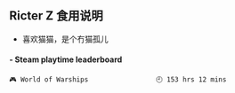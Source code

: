 ## Ricter Z 食用说明
- 喜欢猫猫，是个冇猫孤儿

<!-- steam-box start -->
#### - Steam playtime leaderboard
```text
🎮 World of Warships                 🕘 153 hrs 12 mins
```
<!-- Powered by https://github.com/YouEclipse/steam-box . -->
<!-- steam-box end -->
